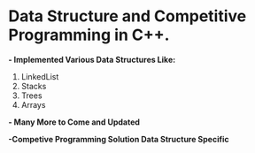 # Data Structure and Competitive Programming in C++.

**- Implemented Various Data Structures Like:**
1) LinkedList
2) Stacks
3) Trees
4) Arrays

**- Many More to Come and Updated**

**-Competive Programming Solution Data Structure Specific**

